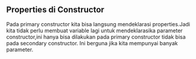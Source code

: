 ## Properties di Constructor
Pada primary constructor kita bisa langsung mendeklarasi properties.Jadi kita tidak perlu membuat variable lagi untuk mendeklarasika parameter constructor,ini hanya bisa dilakukan pada primary constructor tidak bisa pada secondary constructor.
Ini berguna jika kita mempunyai banyak parameter.